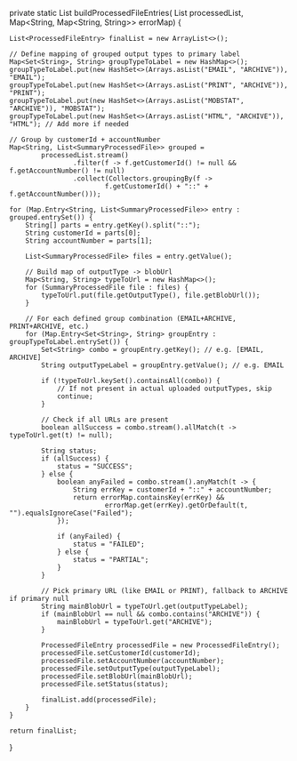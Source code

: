 private static List<ProcessedFileEntry> buildProcessedFileEntries(
        List<SummaryProcessedFile> processedList,
        Map<String, Map<String, String>> errorMap) {

    List<ProcessedFileEntry> finalList = new ArrayList<>();

    // Define mapping of grouped output types to primary label
    Map<Set<String>, String> groupTypeToLabel = new HashMap<>();
    groupTypeToLabel.put(new HashSet<>(Arrays.asList("EMAIL", "ARCHIVE")), "EMAIL");
    groupTypeToLabel.put(new HashSet<>(Arrays.asList("PRINT", "ARCHIVE")), "PRINT");
    groupTypeToLabel.put(new HashSet<>(Arrays.asList("MOBSTAT", "ARCHIVE")), "MOBSTAT");
    groupTypeToLabel.put(new HashSet<>(Arrays.asList("HTML", "ARCHIVE")), "HTML"); // Add more if needed

    // Group by customerId + accountNumber
    Map<String, List<SummaryProcessedFile>> grouped =
            processedList.stream()
                    .filter(f -> f.getCustomerId() != null && f.getAccountNumber() != null)
                    .collect(Collectors.groupingBy(f ->
                            f.getCustomerId() + "::" + f.getAccountNumber()));

    for (Map.Entry<String, List<SummaryProcessedFile>> entry : grouped.entrySet()) {
        String[] parts = entry.getKey().split("::");
        String customerId = parts[0];
        String accountNumber = parts[1];

        List<SummaryProcessedFile> files = entry.getValue();

        // Build map of outputType -> blobUrl
        Map<String, String> typeToUrl = new HashMap<>();
        for (SummaryProcessedFile file : files) {
            typeToUrl.put(file.getOutputType(), file.getBlobUrl());
        }

        // For each defined group combination (EMAIL+ARCHIVE, PRINT+ARCHIVE, etc.)
        for (Map.Entry<Set<String>, String> groupEntry : groupTypeToLabel.entrySet()) {
            Set<String> combo = groupEntry.getKey(); // e.g. [EMAIL, ARCHIVE]
            String outputTypeLabel = groupEntry.getValue(); // e.g. EMAIL

            if (!typeToUrl.keySet().containsAll(combo)) {
                // If not present in actual uploaded outputTypes, skip
                continue;
            }

            // Check if all URLs are present
            boolean allSuccess = combo.stream().allMatch(t -> typeToUrl.get(t) != null);

            String status;
            if (allSuccess) {
                status = "SUCCESS";
            } else {
                boolean anyFailed = combo.stream().anyMatch(t -> {
                    String errKey = customerId + "::" + accountNumber;
                    return errorMap.containsKey(errKey) &&
                            errorMap.get(errKey).getOrDefault(t, "").equalsIgnoreCase("Failed");
                });

                if (anyFailed) {
                    status = "FAILED";
                } else {
                    status = "PARTIAL";
                }
            }

            // Pick primary URL (like EMAIL or PRINT), fallback to ARCHIVE if primary null
            String mainBlobUrl = typeToUrl.get(outputTypeLabel);
            if (mainBlobUrl == null && combo.contains("ARCHIVE")) {
                mainBlobUrl = typeToUrl.get("ARCHIVE");
            }

            ProcessedFileEntry processedFile = new ProcessedFileEntry();
            processedFile.setCustomerId(customerId);
            processedFile.setAccountNumber(accountNumber);
            processedFile.setOutputType(outputTypeLabel);
            processedFile.setBlobUrl(mainBlobUrl);
            processedFile.setStatus(status);

            finalList.add(processedFile);
        }
    }

    return finalList;
}
